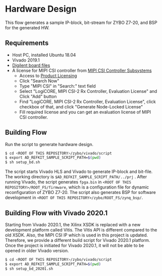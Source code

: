 # Hardware Design
This flow generates a sample IP-block, bit-stream for ZYBO Z7-20, and BSP for the generated HW.

## Requirements
- Host PC, installed Ubuntu 18.04
- Vivado 2019.1
- [Digilent board files](https://github.com/Digilent/vivado-boards)
- A license for MIPI CSI controller from [MIPI CSI Controller Subsystems](https://www.xilinx.com/products/intellectual-property/ef-di-mipi-csi-rx.html)
  - Access to [Product Licensing](http://www.xilinx.com/getlicense)
  - Click "Search Now"
  - Type "MIPI CSI" in "Search:" text field
  - Select "LogiCORE, MIPI CSI-2 Rx Controller, Evaluation License" and Click "Add" button
  - Find "LogiCORE, MIPI CSI-2 Rx Controller, Evaluation License", click checkbox of that, and click "Generate Node-Locked License"
  - Fill required license and you can get an evaluation license of MIPI CSI controller.

## Building Flow
Run the script to generate hardware design.

``` sh
$ cd <ROOT OF THIS REPOSITORY>/zybo/vivado/script
$ export AD_REFKIT_SAMPLE_SCRIPT_PATH=$(pwd)
$ sh setup_bd.sh
```

The script starts Vivado HLS and Vivado to generate IP-block and bit-file. The working directory is `$AD_REFKIT_SAMPLE_SCRIPT_PATH/../prj` .
After running Vivado, the script generates `fpga.bin` in `<ROOT OF THIS REPOSITORY>/ROOT_FS/firmware`, which is a configuration file for dynamic reconfiguration of ZYBO Z7-20.
The script also generates BSP for software development in `<ROOT OF THIS REPOSITORY>/zybo/ROOT_FS/zynq_bsp/`.

## Building Flow with Vivado 2020.1
Starting from Vivado 2020.1, the Xilinx XSDK is replaced with a new development platform called Vitis. The Vitis API is different compared to the old XSDK. Also, the MIPI CSI IP which is used in this project is updated. Therefore, we provide a different build script for Vivado 2020.1 platform. Once the project is initiated for Vivado 2020.1, it will not be able to be opened in older Vivado version.


``` sh
$ cd <ROOT OF THIS REPOSITORY>/zybo/vivado/script
$ export AD_REFKIT_SAMPLE_SCRIPT_PATH=$(pwd)
$ sh setup_bd_20201.sh
```
